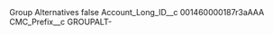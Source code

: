 <?xml version="1.0" encoding="UTF-8"?>
<CustomMetadata xmlns="http://soap.sforce.com/2006/04/metadata" xmlns:xsi="http://www.w3.org/2001/XMLSchema-instance" xmlns:xsd="http://www.w3.org/2001/XMLSchema">
    <label>Group Alternatives</label>
    <protected>false</protected>
    <values>
        <field>Account_Long_ID__c</field>
        <value xsi:type="xsd:string">001460000187r3aAAA</value>
    </values>
    <values>
        <field>CMC_Prefix__c</field>
        <value xsi:type="xsd:string">GROUPALT-</value>
    </values>
</CustomMetadata>
